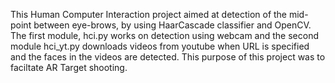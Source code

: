 This Human Computer Interaction project aimed at detection of the mid-point between eye-brows, by using HaarCascade classifier and OpenCV. The first module, hci.py works on detection using webcam and the second module hci_yt.py downloads videos from youtube when URL is specified and the faces in the videos are detected. This purpose of this project was to faciltate AR Target shooting.
